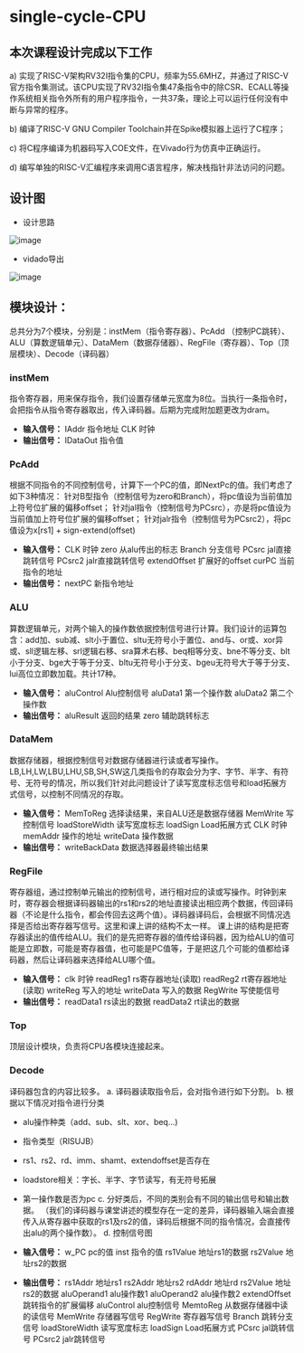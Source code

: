 # single-cycle-CPU
## 本次课程设计完成以下工作
a)	实现了RISC-V架构RV32I指令集的CPU，频率为55.6MHZ，并通过了RISC-V官方指令集测试。该CPU实现了RV32I指令集47条指令中的除CSR、ECALL等操作系统相关指令外所有的用户程序指令，一共37条，理论上可以运行任何没有中断与异常的程序。

b)	编译了RISC-V GNU Compiler Toolchain并在Spike模拟器上运行了C程序；

c)	将C程序编译为机器码写入COE文件，在Vivado行为仿真中正确运行。

d)	编写单独的RISC-V汇编程序来调用C语言程序，解决栈指针非法访问的问题。
## 设计图
- 设计思路
  
![image](https://github.com/juzizi44/single-cycle-CPU/blob/master/design.png)

- vidado导出
  
![image](https://github.com/juzizi44/single-cycle-CPU/blob/master/vivado_CPU.png)

## 模块设计：
总共分为7个模块，分别是：instMem（指令寄存器）、PcAdd （控制PC跳转）、ALU（算数逻辑单元）、DataMem（数据存储器）、RegFile（寄存器）、Top（顶层模块）、Decode（译码器）
### instMem
指令寄存器，用来保存指令，我们设置存储单元宽度为8位。当执行一条指令时，会把指令从指令寄存器取出，传入译码器。后期为完成附加题更改为dram。
- **输入信号：**
IAddr	指令地址
CLK	时钟
- **输出信号：**
IDataOut	指令值

### PcAdd 
根据不同指令的不同控制信号，计算下一个PC的值，即NextPc的值。我们考虑了如下3种情况：
针对B型指令（控制信号为zero和Branch），将pc值设为当前值加上符号位扩展的偏移offset；
针对jal指令（控制信号为PCsrc），亦是将pc值设为当前值加上符号位扩展的偏移offset；
针对jalr指令（控制信号为PCsrc2），将pc值设为x[rs1] + sign-extend(offset)
- **输入信号：**
CLK	时钟
zero	从alu传出的标志
Branch	分支信号
	PCsrc	jal直接跳转信号
PCsrc2	jalr直接跳转信号
extendOffset	扩展好的offset
curPC	当前指令的地址
- **输出信号：**
nextPC	新指令地址

### ALU
算数逻辑单元，对两个输入的操作数依据控制信号进行计算。我们设计的运算包含：add加、sub减、slt小于置位、sltu无符号小于置位、and与、or或、xor异或、sll逻辑左移、srl逻辑右移、sra算术右移、beq相等分支、bne不等分支、blt小于分支、bge大于等于分支、bltu无符号小于分支、bgeu无符号大于等于分支、lui高位立即数加载。共计17种。
- **输入信号：**
aluControl	Alu控制信号
aluData1	第一个操作数
aluData2	第二个操作数
- **输出信号：**
aluResult	返回的结果
zero	辅助跳转标志

### DataMem
数据存储器，根据控制信号对数据存储器进行读或者写操作。
LB,LH,LW,LBU,LHU,SB,SH,SW这几类指令的存取会分为字、字节、半字、有符号、无符号的情况，所以我们针对此问题设计了读写宽度标志信号和load拓展方式信号，以控制不同情况的存取。
- **输入信号：**
MemToReg	选择读结果，来自ALU还是数据存储器
MemWrite	写控制信号
loadStoreWidth	读写宽度标志
loadSign	Load拓展方式
CLK	时钟
memAddr	操作的地址
writeData	操作数据
- **输出信号：**
writeBackData	数据选择器最终输出结果

### RegFile
寄存器组，通过控制单元输出的控制信号，进行相对应的读或写操作。时钟到来时，寄存器会根据译码器输出的rs1和rs2的地址直接读出相应两个数据，传回译码器（不论是什么指令，都会传回去这两个值）。译码器译码后，会根据不同情况选择是否给出寄存器写信号。这里和课上讲的结构不太一样。
课上讲的结构是把寄存器读出的值传给ALU。我们的是先把寄存器的值传给译码器，因为给ALU的值可能是立即数，可能是寄存器值，也可能是PC值等，于是把这几个可能的值都给译码器，然后让译码器来选择给ALU哪个值。
- **输入信号：**
clk	时钟
readReg1	rs寄存器地址(读取)
readReg2	rt寄存器地址(读取)
writeReg	写入的地址
writeData	写入的数据
RegWrite	写使能信号
- **输出信号：**
readData1	rs读出的数据
readData2	rt读出的数据

### Top
顶层设计模块，负责将CPU各模块连接起来。
###  Decode
译码器包含的内容比较多。
a.	译码器读取指令后，会对指令进行如下分割。
b.	根据以下情况对指令进行分类
- alu操作种类（add、sub、slt、xor、beq...)
- 指令类型（RISUJB）
- rs1、rs2、rd、imm、shamt、extendoffset是否存在
- loadstore相关：字长、半字、字节读写，有无符号拓展
- 第一操作数是否为pc
c.	分好类后，不同的类别会有不同的输出信号和输出数据。
（我们的译码器与课堂讲述的模型存在一定的差异，译码器输入端会直接传入从寄存器中获取的rs1及rs2的值，译码后根据不同的指令情况，会直接传出alu的两个操作数）。
d.	控制信号图
 
- **输入信号：**
w_PC	pc的值
inst	指令的值
rs1Value	地址rs1的数据
rs2Value	地址rs2的数据
- **输出信号：**
rs1Addr		地址rs1
rs2Addr	地址rs2
rdAddr	地址rd
rs2Value	地址rs2的数据
aluOperand1	alu操作数1
aluOperand2	alu操作数2
extendOffset	跳转指令的扩展偏移
aluControl	alu控制信号
MemtoReg	从数据存储器中读的读信号
MemWrite	存储器写信号
RegWrite	寄存器写信号
Branch	跳转分支信号
loadStoreWidth	读写宽度标志
loadSign	Load拓展方式
PCsrc	jal跳转信号
PCsrc2	jalr跳转信号


